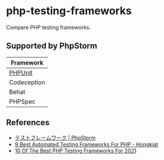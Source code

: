 # php-testing-frameworks

Compare PHP testing frameworks.

## Supported by PhpStorm

| Framework   |
| -           |
| [PHPUnit](https://phpunit.de/) |
| Codeception |
| Behat       |
| PHPSpec     |

## References

- [テストフレームワーク | PhpStorm](https://pleiades.io/help/phpstorm/php-test-frameworks.html)
- [9 Best Automated Testing Frameworks For PHP - Hongkiat](https://www.hongkiat.com/blog/automated-php-test/)
- [10 Of The Best PHP Testing Frameworks For 2021](https://www.lambdatest.com/blog/best-php-testing-frameworks-2021/)

<!--
## Kind of Test
||Unit|Functional|Acceptance|Behaviour|
|---|:---:|:---:|:---:|:---:|
|[PHPUnit](https://phpunit.de/)|:heavy_check_mark:||||
|[Codeception](https://codeception.com/)|:heavy_check_mark:|:heavy_check_mark:|:heavy_check_mark:||
|[Behat](https://docs.behat.org/en/v2.5/)||||:heavy_check_mark:|
|[phpspec](http://www.phpspec.net/en/latest/)||||:heavy_check_mark:|
-->
